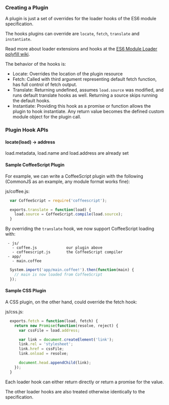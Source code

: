 ### Creating a Plugin

A plugin is just a set of overrides for the loader hooks of the ES6 module specification.

The hooks plugins can override are `locate`, `fetch`, `translate` and `instantiate`.

Read more about loader extensions and hooks at the [ES6 Module Loader polyfill wiki](https://github.com/ModuleLoader/es6-module-loader/wiki/Extending-the-ES6-Loader).

The behavior of the hooks is:

* Locate: Overrides the location of the plugin resource
* Fetch: Called with third argument representing default fetch function, has full control of fetch output.
* Translate: Returning undefined, assumes `load.source` was modified, and runs default translate hooks as well. Returning a source skips running the default hooks.
* Instantiate: Providing this hook as a promise or function allows the plugin to hook instantiate. Any return value becomes the defined custom module object for the plugin call.

### Plugin Hook APIs

#### locate(load) -> address

load.metadata, load.name and load.address are already set

#### Sample CoffeeScript Plugin

For example, we can write a CoffeeScript plugin with the following (CommonJS as an example, any module format works fine):

js/coffee.js:
```javascript
  var CoffeeScript = require('coffeescript');

  exports.translate = function(load) {
    load.source = CoffeeScript.compile(load.source);
  }
```

By overriding the `translate` hook, we now support CoffeeScript loading with:

```
 - js/
   - coffee.js             our plugin above
   - coffeescript.js       the CoffeeScript compiler
 - app/
   - main.coffee
```

```javascript
  System.import('app/main.coffee!').then(function(main) {
    // main is now loaded from CoffeeScript
  });
```

#### Sample CSS Plugin

A CSS plugin, on the other hand, could override the fetch hook:

js/css.js:
```javascript
  exports.fetch = function(load, fetch) {
    return new Promise(function(resolve, reject) {
      var cssFile = load.address;

      var link = document.createElement('link');
      link.rel = 'stylesheet';
      link.href = cssFile;
      link.onload = resolve;

      document.head.appendChild(link);
    });
  }
```

Each loader hook can either return directly or return a promise for the value.

The other loader hooks are also treated otherwise identically to the specification.